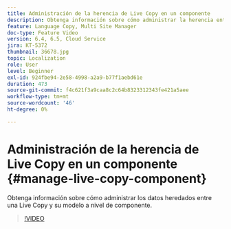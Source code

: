 ```yaml
---
title: Administración de la herencia de Live Copy en un componente
description: Obtenga información sobre cómo administrar la herencia entre una Live Copy y su modelo a nivel de componente
feature: Language Copy, Multi Site Manager
doc-type: Feature Video
version: 6.4, 6.5, Cloud Service
jira: KT-5372
thumbnail: 36678.jpg
topic: Localization
role: User
level: Beginner
exl-id: 924fbe94-2e58-4998-a2a9-b77f1aebd61e
duration: 473
source-git-commit: f4c621f3a9caa8c2c64b8323312343fe421a5aee
workflow-type: tm+mt
source-wordcount: '46'
ht-degree: 0%

---
```


# Administración de la herencia de Live Copy en un componente {#manage-live-copy-component}

Obtenga información sobre cómo administrar los datos heredados entre una Live Copy y su modelo a nivel de componente.

>[!VIDEO](https://video.tv.adobe.com/v/36678?quality=12&learn=on)
